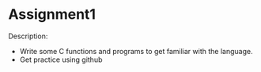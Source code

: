 # Assignment1

Description:

- Write some C functions and programs to get familiar with the language.
- Get practice using github

